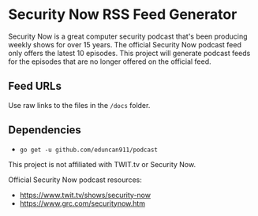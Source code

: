 # Security Now RSS Feed Generator

Security Now is a great computer security podcast that's been producing weekly shows for over 15 years. The official Security Now podcast feed only offers the latest 10 episodes. This project will generate podcast feeds for the episodes that are no longer offered on the official feed.

## Feed URLs
Use raw links to the files in the `/docs` folder.

## Dependencies
  * `go get -u github.com/eduncan911/podcast`

This project is not affiliated with TWIT.tv or Security Now.

Official Security Now podcast resources: 
  * https://www.twit.tv/shows/security-now
  * https://www.grc.com/securitynow.htm
